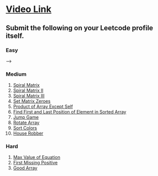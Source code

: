# [Video Link](https://youtu.be/n60Dn0UsbEk)

## Submit the following on your Leetcode profile itself.

### Easy
<!-- 1. [Build Array from Permutation](https://leetcode.com/problems/build-array-from-permutation/) -->
<!-- 2. [Concatenation of Array](https://leetcode.com/problems/concatenation-of-array/) -->
<!-- 3. [Running Sum of 1d Array](https://leetcode.com/problems/running-sum-of-1d-array/) -->
<!-- 4. [Richest Customer Wealth](https://leetcode.com/problems/richest-customer-wealth/) -->
<!-- 5. [Shuffle the Array](https://leetcode.com/problems/shuffle-the-array/) -->
<!-- 6. [Kids With the Greatest Number of Candies](https://leetcode.com/problems/kids-with-the-greatest-number-of-candies/) -->
<!-- 7. [Number of Good Pairs](https://leetcode.com/problems/number-of-good-pairs/) -->
<!-- 8. [How Many Numbers Are Smaller Than the Current Number](https://leetcode.com/problems/how-many-numbers-are-smaller-than-the-current-number/) -->
<!-- 9. [Create Target Array in the Given Order](https://leetcode.com/problems/create-target-array-in-the-given-order/) -->
<!-- 10. [Check if the Sentence Is Pangram](https://leetcode.com/problems/check-if-the-sentence-is-pangram/) --> -->
<!-- 11. [Count Items Matching a Rule](https://leetcode.com/problems/count-items-matching-a-rule/) -->
<!-- 12. [Find the Highest Altitude](https://leetcode.com/problems/find-the-highest-altitude/) -->
<!-- 13. [Flipping an Image](https://leetcode.com/problems/flipping-an-image/) -->
<!-- 14. [Cells with Odd Values in a Matrix](https://leetcode.com/problems/cells-with-odd-values-in-a-matrix/) -->
<!-- 15. [Matrix Diagonal Sum](https://leetcode.com/problems/matrix-diagonal-sum/) -->
<!-- 16. [Find Numbers with Even Number of Digits](https://leetcode.com/problems/find-numbers-with-even-number-of-digits/) -->
<!-- 17. [Transpose Matrix](https://leetcode.com/problems/transpose-matrix/) -->
<!-- 18. [Add to Array-Form of Integer](https://leetcode.com/problems/add-to-array-form-of-integer/) -->
<!-- 19. [Maximum Population Year](https://leetcode.com/problems/maximum-population-year/) -->
<!-- 20. [Determine Whether Matrix Can Be Obtained By Rotation](https://leetcode.com/problems/determine-whether-matrix-can-be-obtained-by-rotation/) -->
<!-- 21. [Two Sum](https://leetcode.com/problems/two-sum/) -->
<!-- 22. [Find N Unique Integers Sum up to Zero](https://leetcode.com/problems/find-n-unique-integers-sum-up-to-zero/) -->
<!-- 23. [Lucky Number In a Matrix](https://leetcode.com/problems/lucky-numbers-in-a-matrix/) -->
<!-- 24. [Maximum Subarray](https://leetcode.com/problems/maximum-subarray/) -->
<!-- 25. [Reshape the Matrix](https://leetcode.com/problems/reshape-the-matrix/) -->
<!-- 26. [Plus One](https://leetcode.com/problems/plus-one/) -->
<!-- 27. [Remove Duplicates from Sorted Array](https://leetcode.com/problems/remove-duplicates-from-sorted-array/) -->
<!-- 28. [Minimum Cost to Move Chips to The Same Position](https://leetcode.com/problems/minimum-cost-to-move-chips-to-the-same-position/) -->

### Medium
1. [Spiral Matrix](https://leetcode.com/problems/spiral-matrix/)
2. [Spiral Matrix II](https://leetcode.com/problems/spiral-matrix-ii/)
3. [Spiral Matrix III](https://leetcode.com/problems/spiral-matrix-iii/)
4. [Set Matrix Zeroes](https://leetcode.com/problems/set-matrix-zeroes/)
5. [Product of Array Except Self](https://leetcode.com/problems/product-of-array-except-self/)
6. [Find First and Last Position of Element in Sorted Array](https://leetcode.com/problems/find-first-and-last-position-of-element-in-sorted-array/)
7. [Jump Game](https://leetcode.com/problems/jump-game/)
8. [Rotate Array](https://leetcode.com/problems/rotate-array/)
9. [Sort Colors](https://leetcode.com/problems/sort-colors/)
10. [House Robber](https://leetcode.com/problems/house-robber/)

### Hard
1. [Max Value of Equation](https://leetcode.com/problems/max-value-of-equation/)
2. [First Missing Positive](https://leetcode.com/problems/first-missing-positive/)
3. [Good Array](https://leetcode.com/problems/check-if-it-is-a-good-array/)
